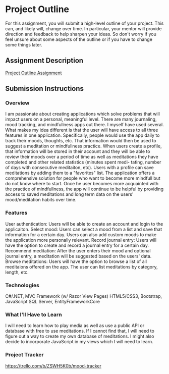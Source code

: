 # Project Outline
For this assignment, you will submit a high-level outline of your project. This can, and likely will, change over time. In particular, your mentor will provide direction and feedback to help sharpen your ideas. So don't worry if you feel unsure about some aspects of the outline or if you have to change some things later.

## Assignment Description
[Project Outline Assignment](https://education.launchcode.org/liftoff/modules/assignments/project-outline)

## Submission Instructions

### Overview
I am passionate about creating applications which solve problems that will impact users on a personal, meaningful level.
There are many journaling, mood tracking, and mindfullness apps out there. I myself have used several. What makes my
idea different is that the user will have access to all three features in one application. Specifically, people would
use the app daily to track their moods, thoughts, etc. That information would then be used to suggest a meditation or
mindfullness practice. When users create a profile, that information will be stored in their account and they will be able
to review their moods over a period of time as well as meditations they have completed and other related statistics (minutes spent medi-
tating, number of days with consecutive meditaiton, etc). Users with a profile can save meditations by adding them to a "favorites" list. 
The application offers a comprehensive solution for people who want to become more mindfull but do not know where to start. Once
he user becomes more acquainted with the practice of mindfullness, the app will continue to be helpful by providing access to 
saved meditations and long term data on the users' mood/meditation habits over time.
### Features
User authentication: Users will be able to create an account and login to the applicaiton.
Select mood: Users can select a mood from a list and save that information for a certain day.
			 Users can also add custom moods to make the application more personally relevant.
Record journal entry: Users will have the option to create and record a journal entry for a certain day.
Recommend meditation: After the user enters their mood and optional journal entry, a meditation will be suggested
                      based on the users' data.
Browse meditations: Users will have the option to browse a list of all meditaions offered on the app. The user can
					list meditations by category, length, etc.
### Technologies
C#/.NET, MVC Framework (w/ Razor View Pages)
HTML5/CSS3, Bootstrap, JavaScript
SQL Server, EntityFrameworkCore
### What I'll Have to Learn
I will need to learn how to play media as well as use a public API or database with free to use meditations. If I
cannot find that, I will need to figure out a way to create my own database of meditations. I might also decide to 
incorporate JavaScript in my views which I will need to learn.
### Project Tracker
https://trello.com/b/ZSWH5K0b/mood-tracker

